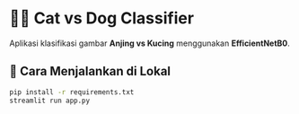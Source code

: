 # 🐶🐱 Cat vs Dog Classifier

Aplikasi klasifikasi gambar **Anjing vs Kucing** menggunakan **EfficientNetB0**.

## 🚀 Cara Menjalankan di Lokal
```bash
pip install -r requirements.txt
streamlit run app.py
